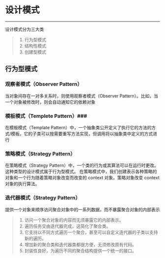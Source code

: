 # 设计模式 #
---
设计模式分为三大类
> 1. 行为型模式
> 2. 结构性模式
> 3. 创建型模式


## 行为型模式 ##

### 观察者模式（Observer Pattern） ###

当对象间存在一对多关系时，则使用观察者模式（Observer Pattern）。比如，当一个对象被修改时，则会自动通知它的依赖对象

### 模板模式（Templete Pattern）###
在模板模式（Template Pattern）中，一个抽象类公开定义了执行它的方法的方式/模板。它的子类可以按需要重写方法实现，但调用将以抽象类中定义的方式进行


### 策略模式（Strategy Pattern） ###
在策略模式（Strategy Pattern）中，一个类的行为或其算法可以在运行时更改。这种类型的设计模式属于行为型模式。
在策略模式中，我们创建表示各种策略的对象和一个行为随着策略对象改变而改变的 context 对象。策略对象改变 context 对象的执行算法。

### 迭代器模式（Strategy Pattern） ###
提供一个对象来顺序访问聚合对象中的一系列数据，而不暴露聚合对象的内部表示

> 1. 访问一个聚合对象的内容而无须暴露它的内部表示。
> 2. 遍历任务交由迭代器完成，这简化了聚合类。
> 3. 它支持以不同方式遍历一个聚合，甚至可以自定义迭代器的子类以支持新的遍历。
> 4. 增加新的聚合类和迭代器类都很方便，无须修改原有代码。
> 5. 封装性良好，为遍历不同的聚合结构提供一个统一的接口。
